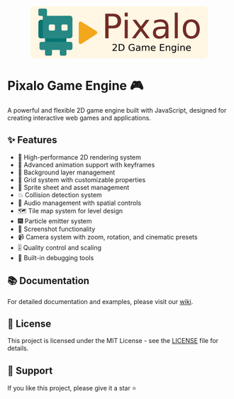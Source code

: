 <p align="center">
  <img src="https://raw.githubusercontent.com/pixalo/pixalo/refs/heads/main/assets/banner.png" alt="Pixalo Banner" width="400" style="border-radius: 8px">
</p>

# Pixalo Game Engine 🎮

A powerful and flexible 2D game engine built with JavaScript, designed for creating interactive web games and applications.

## ✨ Features
- 🎯 High-performance 2D rendering system
- 🏃 Advanced animation support with keyframes
- 🎨 Background layer management
- 📐 Grid system with customizable properties
- 🔄 Sprite sheet and asset management
- 💥 Collision detection system
- 🎵 Audio management with spatial controls
- 🗺️ Tile map system for level design
- 🎆 Particle emitter system
- 📸 Screenshot functionality
- 📹 Camera system with zoom, rotation, and cinematic presets
- 🎚️ Quality control and scaling
- 🐞 Built-in debugging tools

## 📚 Documentation

For detailed documentation and examples, please visit our [wiki](https://github.com/pixalo/pixalo/wiki).

## 📜 License

This project is licensed under the MIT License - see the [LICENSE](https://github.com/pixalo/pixalo/blob/main/LICENSE) file for details.

## 🌟 Support

If you like this project, please give it a star ⭐️